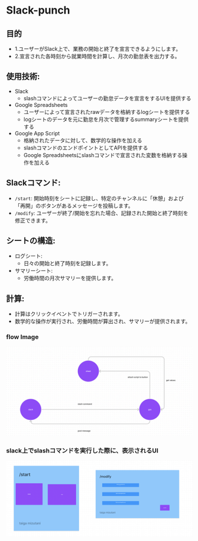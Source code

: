# Slack-punch

## 目的
- 1.ユーザーがSlack上で、業務の開始と終了を宣言できるようにします。
- 2.宣言された各時刻から就業時間を計算し、月次の勤怠表を出力する。

## 使用技術:
- Slack
    - slashコマンドによってユーザーの勤怠データを宣言をするUIを提供する
- Google Spreadsheets
    - ユーザーによって宣言されたrawデータを格納するlogシートを提供する
    - logシートのデータを元に勤怠を月次で管理するsummaryシートを提供する
- Google App Script
    - 格納されたデータに対して、数学的な操作を加える
    - slashコマンドのエンドポイントとしてAPIを提供する
    - Google Spreadsheetsにslashコマンドで宣言された変数を格納する操作を加える

## Slackコマンド:
- `/start`: 開始時刻をシートに記録し、特定のチャンネルに「休憩」および「再開」のボタンがあるメッセージを投稿します。
- `/modify`: ユーザーが終了/開始を忘れた場合、記録された開始と終了時刻を修正できます。

## シートの構造:
- ログシート:
  - 日々の開始と終了時刻を記録します。
- サマリーシート:
  - 労働時間の月次サマリーを提供します。

## 計算:
- 計算はクリックイベントでトリガーされます。
- 数学的な操作が実行され、労働時間が算出され、サマリーが提供されます。

### flow Image
![flow Image](flow.png)
### slack上でslashコマンドを実行した際に、表示されるUI
![buttons Image](buttons.png)

